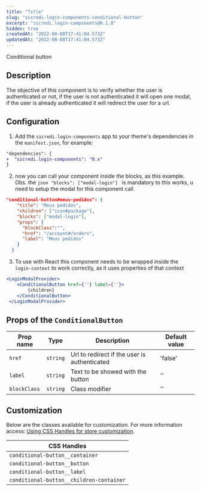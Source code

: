 ```yaml
---
title: "Title"
slug: "sicredi-login-components-conditional-button"
excerpt: "sicredi.login-components@0.1.0"
hidden: true
createdAt: "2022-08-08T17:41:04.573Z"
updatedAt: "2022-08-08T17:41:04.573Z"
---
```

Conditional button

## Description

The objective of this component is to verify whether the user is authenticated or not, if the user is not authenticated it will open one modal, if the user is already authenticated it will redirect the user for a url.

## Configuration

1. Add the `sicredi.login-components` app to your theme's dependencies in the `manifest.json`, for example:

```diff
"dependencies": {
+  "sicredi.login-components": "0.x"
}
```

2. now you can call your component inside the blocks, as this example.
Obs. the ```json "blocks": ["modal-login"] ``` is mandatory to this works, u need to setup the modal for this component call.

```json 
"conditional-button#meus-pedidos": {
    "title": "Meus pedidos",
    "children": ["icon#package"],
    "blocks": ["modal-login"],
    "props": {
      "blockClass":"",
      "href": "/account#/orders",
      "label": "Meus pedidos"
    }
  }
```

3. To use with React this component needs to be wrapped inside the `login-context` to work correctly, as it uses properties of that context

```jsx
<LoginModalProvider>
    <ConditionalButton href={''} label={''}>
        {children}
    </ConditionalButton>
 </LoginModalProvider>
```
## Props of the `ConditionalButton`

| Prop name               | Type             | Description                    | Default value |
| ------------------------| ---------------- | -----------------------------  | -----------   |
|`href`        | `string` | Url to redirect if the user is authenticated      | 'false'       |
|`label`       | `string` | Text to be showed with the button                 | ''            |
|`blockClass`  | `string` | Class modifier                                    | ''            |



## Customization

Below are the classes available for customization. For more information access: [Using CSS Handles for store customization](https://vtex.io/docs/recipes/style/using-css-handles-for-store-customization).

| CSS Handles                                |
| -----------------------------------------  |
|  `conditional-button__container`           |
|  `conditional-button__button`              |
|  `conditional-button__label`               |
|  `conditional-button__children-container`  |